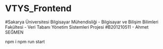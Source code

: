 # VTYS_Frontend


#Sakarya Üniversitesi Bilgisayar Mühendisliği -  Bilgisayar ve Bilişim Bilimleri Fakültesi - Veri Tabanı Yönetim Sistemleri Projesi
#B201210511 - Ahmet SEĞMEN


npm i npm run start
